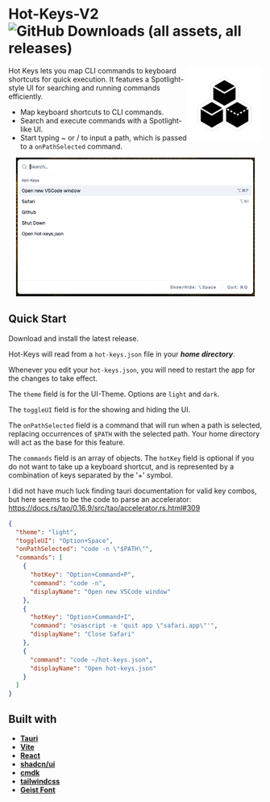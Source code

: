# Hot-Keys-V2 ![GitHub Downloads (all assets, all releases)](https://img.shields.io/github/downloads/hayesbarber/hot-keys-v2/total)

<img src="src-tauri/icons/Square310x310Logo.png" align="right" alt="Icon" height="150 px"/>

Hot Keys lets you map CLI commands to keyboard shortcuts for quick execution. It features a Spotlight-style UI for searching and running commands efficiently.

- Map keyboard shortcuts to CLI commands.
- Search and execute commands with a Spotlight-like UI.
- Start typing ~ or / to input a path, which is passed to a `onPathSelected` command.

<p align="center">
  <img src="src/assets/ui-image.png" alt="UI" height="275px"/>
</p>

## Quick Start

Download and install the latest release.

Hot-Keys will read from a `hot-keys.json` file in your **_home directory_**.

Whenever you edit your `hot-keys.json`, you will need to restart the app for the changes to take effect.

The `theme` field is for the UI-Theme. Options are `light` and `dark`.

The `toggleUI` field is for the showing and hiding the UI.

The `onPathSelected` field is a command that will run when a path is selected, replacing occurrences of `$PATH` with the selected path. Your home directory will act as the base for this feature.

The `commands` field is an array of objects. The `hotKey` field is optional if you do not want to take up a keyboard shortcut, and is represented by a combination of keys separated by the '+' symbol.

I did not have much luck finding tauri documentation for valid key combos, but here seems to be the code to parse an accelerator: https://docs.rs/tao/0.16.9/src/tao/accelerator.rs.html#309

```json
{
  "theme": "light",
  "toggleUI": "Option+Space",
  "onPathSelected": "code -n \"$PATH\"",
  "commands": [
    {
      "hotKey": "Option+Command+P",
      "command": "code -n",
      "displayName": "Open new VSCode window"
    },
    {
      "hotKey": "Option+Command+I",
      "command": "osascript -e 'quit app \"safari.app\"'",
      "displayName": "Close Safari"
    },
    {
      "command": "code ~/hot-keys.json",
      "displayName": "Open hot-keys.json"
    }
  ]
}
```

## Built with

- [**Tauri**](https://tauri.app)
- [**Vite**](https://vitejs.dev)
- [**React**](https://react.dev)
- [**shadcn/ui**](https://ui.shadcn.com)
- [**cmdk**](https://github.com/pacocoursey/cmdk)
- [**tailwindcss**](https://tailwindcss.com)
- [**Geist Font**](https://github.com/vercel/geist-font/blob/main/LICENSE.txt)
